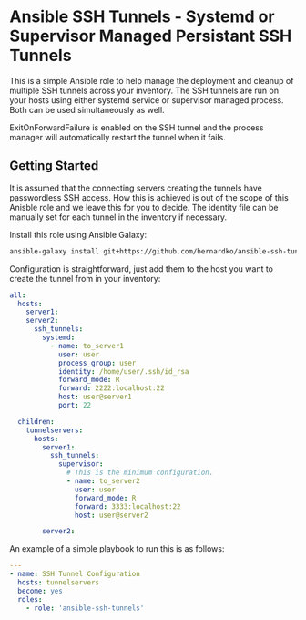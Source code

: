 # Ansible SSH Tunnels - Systemd or Supervisor Managed Persistant SSH Tunnels

This is a simple Ansible role to help manage the deployment and cleanup of multiple SSH tunnels across your inventory. The SSH tunnels are run on your hosts using either systemd service or supervisor managed process. Both can be used simultaneously as well. 

ExitOnForwardFailure is enabled on the SSH tunnel and the process manager will automatically restart the tunnel when it fails.

## Getting Started

It is assumed that the connecting servers creating the tunnels have passwordless SSH access. How this is achieved is out of the scope of this Anisble role and we leave this for you to decide. The identity file can be manually set for each tunnel in the inventory if necessary.

Install this role using Ansible Galaxy:
```bash
ansible-galaxy install git+https://github.com/bernardko/ansible-ssh-tunnels.git
```

Configuration is straightforward, just add them to the host you want to create the tunnel from in your inventory:

```yaml
all:
  hosts:
    server1:
    server2:
      ssh_tunnels:
        systemd:
          - name: to_server1
            user: user
            process_group: user
            identity: /home/user/.ssh/id_rsa
            forward_mode: R
            forward: 2222:localhost:22
            host: user@server1
            port: 22

  children:
    tunnelservers:
      hosts:
        server1:
          ssh_tunnels:
            supervisor:
              # This is the minimum configuration.
              - name: to_server2
                user: user
                forward_mode: R
                forward: 3333:localhost:22
                host: user@server2

        server2:
```

An example of a simple playbook to run this is as follows:
```yaml
---
- name: SSH Tunnel Configuration
  hosts: tunnelservers
  become: yes
  roles:
    - role: 'ansible-ssh-tunnels'
```